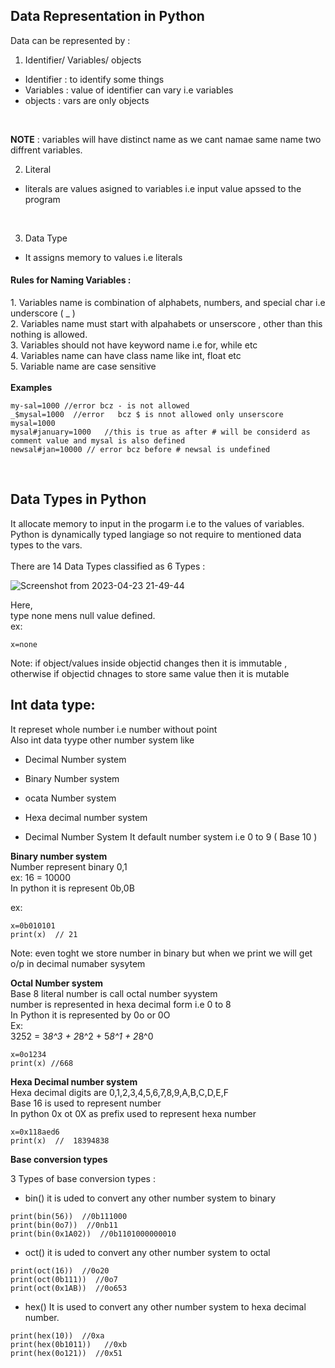 ## Data Representation in Python
Data can be represented by :
1. Identifier/ Variables/ objects  <br>
* Identifier :  to identify some things
* Variables : value of identifier can vary i.e variables
* objects : vars are only objects
 <br>
 
**NOTE** : variables will have distinct name as we cant namae same name two diffrent variables.  <br>

2. Literal  <br>
* literals are values asigned to variables i.e  input  value apssed to the program

<br>

3. Data Type
* It assigns memory to values i.e literals

<h4> Rules for Naming Variables : </h4>
1. Variables name is combination of  alphabets, numbers, and special char i.e underscore ( _ ) <br>
2. Variables name  must start with alpahabets or unserscore , other than this nothing is allowed. <br>
3. Variables should not have  keyword name i.e for, while etc <br>
4. Variables name can have class name like int, float etc  <br>
5. Variable name are case sensitive <br>

<br> 
<b> Examples </b>

```
my-sal=1000 //error bcz - is not allowed
_$mysal=1000  //error   bcz $ is nnot allowed only unserscore 
mysal=1000
mysal#january=1000   //this is true as after # will be considerd as comment value and mysal is also defined
newsal#jan=10000 // error bcz before # newsal is undefined

```
<br>

## Data Types in Python
It allocate memory to input in the progarm i.e to the values  of variables. <br>
Python is dynamically typed  langiage  so not require to mentioned  data types to the vars. <br>  <br>
There are 14 Data Types classified as 6 Types : 

![Screenshot from 2023-04-23 21-49-44](https://user-images.githubusercontent.com/84858868/233855965-6a571225-06b3-45a3-ab79-f1ed48ced65f.png)

Here, <br>
type none mens null value defined. <br>
ex:<br>

```
x=none
```

Note: if object/values inside objectid  changes then it is immutable , otherwise if objectid chnages to store same value then it is mutable

## Int data type:
It represet whole number i.e number without point <br>
Also int data tyype other number system like <br>
* Decimal Number system
* Binary Number system
* ocata Number system
* Hexa decimal number system

* Decimal Number System
It default number system i.e 0 to 9  ( Base 10 )

**Binary number system**  <br>
Number represent binary 0,1  <br>
ex: 16 = 10000 <br>
In python it is represent 0b,0B <br>

ex: 

```
x=0b010101
print(x)  // 21
```
Note: even toght we store number in binary but when we print we will get o/p in decimal numaber sysytem  <br>

**Octal Number system** <br>
Base 8 literal number is call octal number syystem <br>
number is represented in hexa decimal form i.e 0 to 8 <br>
In Python it is represented by 0o or 0O  <br>
Ex:  <br>
3252 = 3*8^3 + 2*8^2 + 5*8^1 + 2*8^0  <br>
```
x=0o1234
print(x) //668
```
**Hexa Decimal number system**  <br>
Hexa decimal digits are 0,1,2,3,4,5,6,7,8,9,A,B,C,D,E,F  <br>
Base 16 is used to represent number <br>
In python 0x ot 0X as prefix used to represent hexa number  <br>
```
x=0x118aed6
print(x)  //  18394838
```

**Base conversion types**  <br>

3 Types of base conversion types : <br>
* bin()
it is uded to convert any other number system to binary
```
print(bin(56))  //0b111000
print(bin(0o7))  //0nb11
print(bin(0x1A02))  //0b1101000000010
```

* oct()
it is uded to convert any other number system to octal
```
print(oct(16))  //0o20
print(oct(0b111))  //0o7
print(oct(0x1AB))  //0o653

```
* hex()
It is used to convert any other number system to hexa decimal number.

```
print(hex(10))  //0xa
print(hex(0b1011))   //0xb
print(hex(0o121))  //0x51
```








